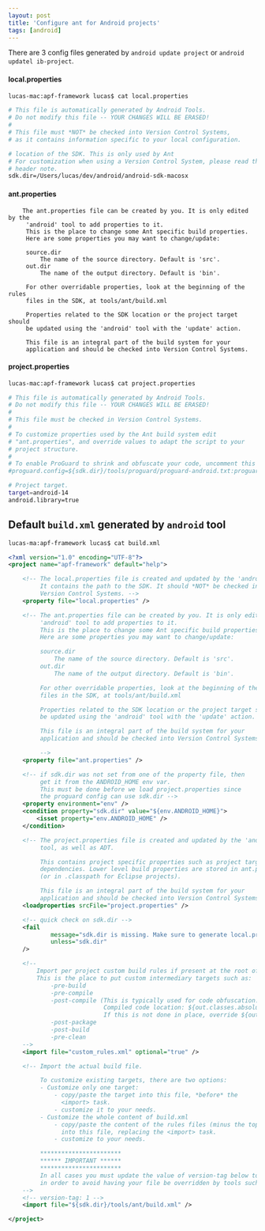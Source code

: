 ```yaml
---
layout: post
title: 'Configure ant for Android projects'
tags: [android]
---
```


There are 3 config files generated by `android update project` or `android updatel ib-project`.

#### local.properties

```bash
lucas-mac:apf-framework lucas$ cat local.properties
```

```bash
# This file is automatically generated by Android Tools.
# Do not modify this file -- YOUR CHANGES WILL BE ERASED!
#
# This file must *NOT* be checked into Version Control Systems,
# as it contains information specific to your local configuration.

# location of the SDK. This is only used by Ant
# For customization when using a Version Control System, please read the
# header note.
sdk.dir=/Users/lucas/dev/android/android-sdk-macosx
```

#### ant.properties

    	The ant.properties file can be created by you. It is only edited by the
         'android' tool to add properties to it.
         This is the place to change some Ant specific build properties.
         Here are some properties you may want to change/update:

         source.dir
             The name of the source directory. Default is 'src'.
         out.dir
             The name of the output directory. Default is 'bin'.

         For other overridable properties, look at the beginning of the rules
         files in the SDK, at tools/ant/build.xml

         Properties related to the SDK location or the project target should
         be updated using the 'android' tool with the 'update' action.

         This file is an integral part of the build system for your
         application and should be checked into Version Control Systems.

#### project.properties

```bash
lucas-mac:apf-framework lucas$ cat project.properties
```

```bash
# This file is automatically generated by Android Tools.
# Do not modify this file -- YOUR CHANGES WILL BE ERASED!
#
# This file must be checked in Version Control Systems.
#
# To customize properties used by the Ant build system edit
# "ant.properties", and override values to adapt the script to your
# project structure.
#
# To enable ProGuard to shrink and obfuscate your code, uncomment this (available properties: sdk.dir, user.home):
#proguard.config=${sdk.dir}/tools/proguard/proguard-android.txt:proguard-project.txt

# Project target.
target=android-14
android.library=true
```

## Default `build.xml` generated by `android` tool

```bash
lucas-ma:apf-framework lucas$ cat build.xml
```

```xml
<?xml version="1.0" encoding="UTF-8"?>
<project name="apf-framework" default="help">

    <!-- The local.properties file is created and updated by the 'android' tool.
         It contains the path to the SDK. It should *NOT* be checked into
         Version Control Systems. -->
    <property file="local.properties" />

    <!-- The ant.properties file can be created by you. It is only edited by the
         'android' tool to add properties to it.
         This is the place to change some Ant specific build properties.
         Here are some properties you may want to change/update:

         source.dir
             The name of the source directory. Default is 'src'.
         out.dir
             The name of the output directory. Default is 'bin'.

         For other overridable properties, look at the beginning of the rules
         files in the SDK, at tools/ant/build.xml

         Properties related to the SDK location or the project target should
         be updated using the 'android' tool with the 'update' action.

         This file is an integral part of the build system for your
         application and should be checked into Version Control Systems.

         -->
    <property file="ant.properties" />

    <!-- if sdk.dir was not set from one of the property file, then
         get it from the ANDROID_HOME env var.
         This must be done before we load project.properties since
         the proguard config can use sdk.dir -->
    <property environment="env" />
    <condition property="sdk.dir" value="${env.ANDROID_HOME}">
        <isset property="env.ANDROID_HOME" />
    </condition>

    <!-- The project.properties file is created and updated by the 'android'
         tool, as well as ADT.

         This contains project specific properties such as project target, and library
         dependencies. Lower level build properties are stored in ant.properties
         (or in .classpath for Eclipse projects).

         This file is an integral part of the build system for your
         application and should be checked into Version Control Systems. -->
    <loadproperties srcFile="project.properties" />

    <!-- quick check on sdk.dir -->
    <fail
            message="sdk.dir is missing. Make sure to generate local.properties using 'android update project' or to inject it through the ANDROID_HOME environment variable."
            unless="sdk.dir"
    />

    <!--
        Import per project custom build rules if present at the root of the project.
        This is the place to put custom intermediary targets such as:
            -pre-build
            -pre-compile
            -post-compile (This is typically used for code obfuscation.
                           Compiled code location: ${out.classes.absolute.dir}
                           If this is not done in place, override ${out.dex.input.absolute.dir})
            -post-package
            -post-build
            -pre-clean
    -->
    <import file="custom_rules.xml" optional="true" />

    <!-- Import the actual build file.

         To customize existing targets, there are two options:
         - Customize only one target:
             - copy/paste the target into this file, *before* the
               <import> task.
             - customize it to your needs.
         - Customize the whole content of build.xml
             - copy/paste the content of the rules files (minus the top node)
               into this file, replacing the <import> task.
             - customize to your needs.

         ***********************
         ****** IMPORTANT ******
         ***********************
         In all cases you must update the value of version-tag below to read 'custom' instead of an integer,
         in order to avoid having your file be overridden by tools such as "android update project"
    -->
    <!-- version-tag: 1 -->
    <import file="${sdk.dir}/tools/ant/build.xml" />

</project>
```
